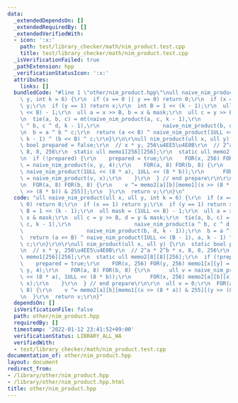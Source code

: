 ```yaml
---
data:
  _extendedDependsOn: []
  _extendedRequiredBy: []
  _extendedVerifiedWith:
  - icon: ':x:'
    path: test/library_checker/math/nim_product.test.cpp
    title: test/library_checker/math/nim_product.test.cpp
  _isVerificationFailed: true
  _pathExtension: hpp
  _verificationStatusIcon: ':x:'
  attributes:
    links: []
  bundledCode: "#line 1 \"other/nim_product.hpp\"\null naive_nim_product(ull x, ull\
    \ y, int k = 6) {\r\n  if (x == 0 || y == 0) return 0;\r\n  if (x == 1) return\
    \ y;\r\n  if (y == 1) return x;\r\n  int B = 1 << (k - 1);\r\n  ull mask = (1ULL\
    \ << B) - 1;\r\n  ull a = x >> B, b = x & mask;\r\n  ull c = y >> B, d = y & mask;\r\
    \n  tie(a, b, c) = mt(naive_nim_product(a, c, k - 1),\r\n                    naive_nim_product(a\
    \ ^ b, c ^ d, k - 1),\r\n                    naive_nim_product(b, d, k - 1));\r\
    \n  b = a ^ b ^ c;\r\n  return (a << B) ^ naive_nim_product(1ULL << (B - 1), a,\
    \ k - 1) ^ (b << B) ^ c;\r\n}\r\n\r\null nim_product(ull x, ull y) {\r\n  static\
    \ bool prepared = false;\r\n  // x * y, 256\u4EE5\u4E0B\r\n  // 2^a * 2^b * x,\
    \ 8, 8, 256\r\n  static ull memo1[256][256];\r\n  static ull memo2[8][8][256];\r\
    \n  if (!prepared) {\r\n    prepared = true;\r\n    FOR(x, 256) FOR(y, 256) memo1[x][y]\
    \ = naive_nim_product(x, y, 4);\r\n    FOR(a, 8) FOR(b, 8) {\r\n      ull v =\
    \ naive_nim_product(1ULL << (8 * a), 1ULL << (8 * b));\r\n      FOR(x, 256) memo2[a][b][x]\
    \ = naive_nim_product(v, x);\r\n    }\r\n  } // end prepare\r\n\r\n  ull v = 0;\r\
    \n  FOR(a, 8) FOR(b, 8) {\r\n    v ^= memo2[a][b][memo1[(x >> (8 * a)) & 255][(y\
    \ >> (8 * b)) & 255]];\r\n  }\r\n  return v;\r\n}\n"
  code: "ull naive_nim_product(ull x, ull y, int k = 6) {\r\n  if (x == 0 || y ==\
    \ 0) return 0;\r\n  if (x == 1) return y;\r\n  if (y == 1) return x;\r\n  int\
    \ B = 1 << (k - 1);\r\n  ull mask = (1ULL << B) - 1;\r\n  ull a = x >> B, b =\
    \ x & mask;\r\n  ull c = y >> B, d = y & mask;\r\n  tie(a, b, c) = mt(naive_nim_product(a,\
    \ c, k - 1),\r\n                    naive_nim_product(a ^ b, c ^ d, k - 1),\r\n\
    \                    naive_nim_product(b, d, k - 1));\r\n  b = a ^ b ^ c;\r\n\
    \  return (a << B) ^ naive_nim_product(1ULL << (B - 1), a, k - 1) ^ (b << B) ^\
    \ c;\r\n}\r\n\r\null nim_product(ull x, ull y) {\r\n  static bool prepared = false;\r\
    \n  // x * y, 256\u4EE5\u4E0B\r\n  // 2^a * 2^b * x, 8, 8, 256\r\n  static ull\
    \ memo1[256][256];\r\n  static ull memo2[8][8][256];\r\n  if (!prepared) {\r\n\
    \    prepared = true;\r\n    FOR(x, 256) FOR(y, 256) memo1[x][y] = naive_nim_product(x,\
    \ y, 4);\r\n    FOR(a, 8) FOR(b, 8) {\r\n      ull v = naive_nim_product(1ULL\
    \ << (8 * a), 1ULL << (8 * b));\r\n      FOR(x, 256) memo2[a][b][x] = naive_nim_product(v,\
    \ x);\r\n    }\r\n  } // end prepare\r\n\r\n  ull v = 0;\r\n  FOR(a, 8) FOR(b,\
    \ 8) {\r\n    v ^= memo2[a][b][memo1[(x >> (8 * a)) & 255][(y >> (8 * b)) & 255]];\r\
    \n  }\r\n  return v;\r\n}"
  dependsOn: []
  isVerificationFile: false
  path: other/nim_product.hpp
  requiredBy: []
  timestamp: '2022-01-12 23:41:52+09:00'
  verificationStatus: LIBRARY_ALL_WA
  verifiedWith:
  - test/library_checker/math/nim_product.test.cpp
documentation_of: other/nim_product.hpp
layout: document
redirect_from:
- /library/other/nim_product.hpp
- /library/other/nim_product.hpp.html
title: other/nim_product.hpp
---
```

